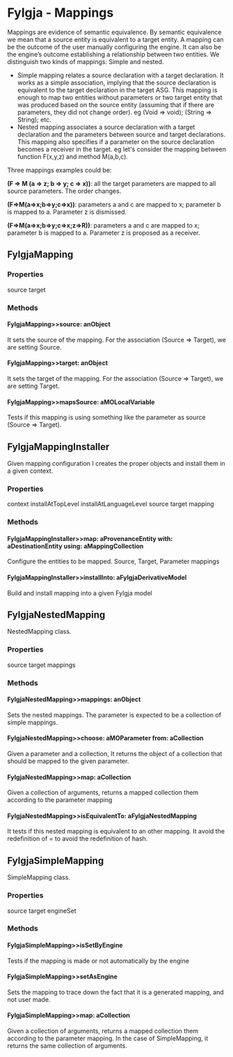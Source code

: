 # Fylgja - Mappings

Mappings are evidence of semantic equivalence. By semantic equivalence we mean that a source entity is equivalent to a target entity. A mapping can be the outcome of the user manually configuring the engine. It can also be the engine’s outcome establishing a relationship between two entities. 
We distinguish two kinds of mappings: Simple and nested.
- Simple mapping relates a source declaration with a target declaration. 	It works as a simple association, implying that the source declaration is equivalent to the target declaration in the target ASG. This mapping is enough to map two entities without parameters or two target entity that was produced based on the source entity (assuming that if there are parameters, they did not change order).  eg (Void => void); (String => String); etc. 
- Nested mapping associates a source declaration with a target declaration and the parameters between source and target declarations. This mapping also specifies if a parameter on the source declaration becomes a receiver in the target. eg let's consider the mapping between function F(x,y,z) and method M(a,b,c). 

Three  mappings examples could be: 

**(F => M (a => z; b => y; c => x))**: all the target parameters are mapped to all source parameters. The order changes.
  
**(F=>M(a=>x;b=>y;c=>x))**: parameters a and c are mapped to x; parameter b is mapped to a. Parameter z is dismissed.

**(F=>M(a=>x;b=>y;c=>x;z=>R))**: parameters a and c are mapped to x; parameter b is mapped to a. Parameter z is proposed as a receiver.


## FylgjaMapping
### Properties
source
target

### Methods
#### FylgjaMapping>>source: anObject 
It sets the source of the mapping. For the association (Source => Target), we are setting Source. 

#### FylgjaMapping>>target: anObject
It sets the target of the mapping. For the association (Source => Target), we are setting Target. 

#### FylgjaMapping>>mapsSource: aMOLocalVariable
Tests if this mapping is using something like the parameter as source (Source => Target).



## FylgjaMappingInstaller
Given mapping configuration I creates the proper objects and install them in a given context.

### Properties
context
installAtTopLevel
installAtLanguageLevel
source
target
mapping

### Methods
#### FylgjaMappingInstaller>>map: aProvenanceEntity with: aDestinationEntity using: aMappingCollection
Configure the entities to be mapped. Source, Target, Parameter mappings 

#### FylgjaMappingInstaller>>installInto: aFylgjaDerivativeModel
Build and install mapping into a given Fylgja model



## FylgjaNestedMapping
NestedMapping class.

### Properties
source
target
mappings

### Methods
#### FylgjaNestedMapping>>mappings: anObject
Sets the nested mappings. The parameter is expected to be a collection of simple mappings. 

#### FylgjaNestedMapping>>choose: aMOParameter from: aCollection
Given a parameter and a collection, It returns the object of a collection that should be mapped to the given parameter. 

#### FylgjaNestedMapping>>map: aCollection
Given a collection of arguments, returns a mapped collection them according to the parameter mapping 

#### FylgjaNestedMapping>>isEquivalentTo: aFylgjaNestedMapping
It tests if this nested mapping is equivalent to an other mapping. It avoid the redefinition of = to avoid the redefinition of hash.



## FylgjaSimpleMapping
SimpleMapping class.

### Properties
source
target
engineSet

### Methods
#### FylgjaSimpleMapping>>isSetByEngine
Tests if the mapping is made or not automatically by the engine

#### FylgjaSimpleMapping>>setAsEngine
Sets the mapping to trace down the fact that it is a generated mapping, and not user made. 

#### FylgjaSimpleMapping>>map: aCollection
Given a collection of arguments, returns a mapped collection them according to the parameter mapping. In the case of SimpleMapping, it returns the same collection of arguments. 



